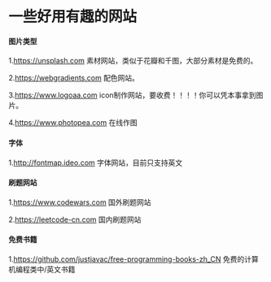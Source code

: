 # 一些好用有趣的网站

#### 图片类型
1.https://unsplash.com 素材网站，类似于花瓣和千图，大部分素材是免费的。

2.https://webgradients.com 配色网站。

3.https://www.logoaa.com  icon制作网站，要收费！！！！你可以凭本事拿到图片。

4.https://www.photopea.com 在线作图

#### 字体
1.http://fontmap.ideo.com 字体网站，目前只支持英文

#### 刷题网站
1.https://www.codewars.com 国外刷题网站

2.https://leetcode-cn.com  国内刷题网站

#### 免费书籍
1.https://github.com/justjavac/free-programming-books-zh_CN 免费的计算机编程类中/英文书籍